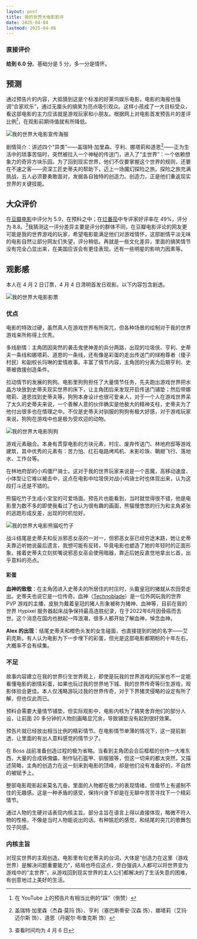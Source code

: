 ```yaml
---
layout: post
title: 我的世界大电影影评
date: 2025-04-04
lastmod: 2025-04-06
---
```

### 直接评价

**给到 6.0 分**。基础分是 5 分，多一分是情怀。

## 预测

通过预告片的内容，大抵猜到这是个标准的好莱坞娱乐电影，电影的海报也强调“合家欢乐”，通过无厘头的搞笑为亮点吸引观众。这样小孩成了一大目标受众，看这部电影的主力应该就是游戏玩家和小朋友。根据网上对电影首发预告片的差评比例[^1]，在观影前期待值就有所降低。

![我的世界大电影宣传海报](https://img.imgdd.com/50a778e5-daaa-47b9-befd-6a92d07df766.jpg)

剧情简介：讲述四个“异类”——盖瑞特·加里森、亨利、娜塔莉和道恩[^2]——正为生活中的琐事苦恼时，突然被拉入一个神秘的传送门，进入了“主世界”：一个依赖想象力的奇异方块乐园。为了回到现实世界，他们不仅要掌握这个世界的规则，还要在不速之客——资深工匠史蒂夫的帮助下，迈上一场魔幻探险之旅。探险之旅充满挑战，五人必须要勇敢面对，发掘各自独特的创造力。创造力，正是他们重返现实世界的关键技能。

## 大众评价

在[豆瓣电影](https://movie.douban.com/subject/26149750/)中评分为 5.9，在预料之中；在[烂番茄](https://www.rottentomatoes.com/m/a_minecraft_movie)中专评家好评率在 49%，评分为 8.8。[^3]我猜测这一评分差异主要是评分的群体不同，在豆瓣电影评论的网友更可能是我的世界游戏的玩家，希望电影能满足他们对游戏情怀，这部剧情平淡无味的电影自然让部分网友们失望，评分稍低。再就是一些文化差异，里面的搞笑情节没有完全凸显出来，在美国应该会有更佳表现。还有一些明星的影响力因素等。

## 观影感

本人在 4 月 2 日订票，4 月 4 日清明首发日观影。以下内容包含剧透。

![我的世界大电影影票](https://img.imgdd.com/4d208cbd-37a6-4f36-b96b-701f492aacd1.png)

### 优点

电影的特效过硬，虽然真人在游戏世界有所突兀，但各种场景的绘制对于我的世界游戏来所称得上优秀。

多线剧情：主角团因突然的袭击鬼使神差的兵分两路，出现的垃圾侠、亨利、史蒂夫一条线和娜塔莉、道恩的一条线，还有像是彩蛋的走出传送门的绿袍尊者（傻子村民）和副校长玛琳的爱情故事。丰富了情节内容，主角团的分离为后期亨利、史蒂被救援创造条件。

拉动情节的发展的狗狗。电影里狗狗担任了大量情节任务，先夫跑出游戏世界把水晶方块放到史蒂夫现实世界的床下，让主角团后来发现开启传送门铺垫；然后带娜塔莉、道恩找到史蒂夫等。狗狗本身设计也很可爱亲人，对于一个人在游戏世界呆了太久的史蒂夫来说，一个善解人意的伙伴确实是他极大的精神支柱，史蒂夫为了他付出很多也在情理之中。不仅是史蒂夫对驯服的狗狗有极大好感，对于游戏玩家来说，狗狗在游戏中也是极为受欢迎的动物。

![我的世界大电影狗狗](https://img.imgdd.com/96488c05-055a-4f9e-9724-e474fa956771.jpg)

游戏元素融合。本身有贯穿电影的方块元素，村庄、废弃传送门、林地府邸等游戏建筑，其中优秀的元素有：苦力怕、红石电路烤鸡机、末影珍珠、鞘翅飞行、落地水、工作台等。

在林地府邸的小鸡僵尸骑士。这对于我的世界玩家来说是一个恶魔，高移动速度、小体型让它难以被击中，这点在电影中垃圾侠对战小鸡骑士时也体现出来，认为这段打斗还是不错的。

熊猫吃竹子生成小宝宝的可爱场面。预告片也能看到，当时就觉得很不错，他是电影里为数不多的即使我看过了也认为很有趣的画面，熊猫慢悠悠的行为和主角紧张的逃跑形成反差，出现的时机恰好。

![我的世界大电影熊猫吃竹子](https://img.imgdd.com/f07d313e-ab9d-48ff-ae1b-c9620dd2f5c6.jpg)

战斗结尾是史蒂夫和反派邪恶女巫的一对一，但邪恶女巫已经穷途末路，她让史蒂夫靠近听她说最后遗言，我想可能有反转，毕竟电影也塑造了她的年轻时的正面形象。接着史蒂夫立刻贫嘴说邪恶女巫会使用暗器，靠近后她反直觉地拿出匕首，出乎意料的亮点。

#### 彩蛋

**血神的致敬**：在主角团进入史蒂夫的所居住的村庄时，头戴皇冠的猪就从农田旁走出。史蒂夫也说它是一位传奇。血神（[Technoblade](https://zh.moegirl.org.cn/Technoblade)）是一位外网玩我的世界 PVP 游戏的主播，皮肤为戴着皇冠的猪人形象被称为猪神、血神等，目前在我的世界 Hypixel 服务器起床战争保持最高连胜纪录，在于2022年6月因骨癌而去世。这个消息在国内也掀起一阵浪潮，很多人都开始了解血神，悼念血神。

**Alex 的出现**：结尾史蒂夫和橙色头发的女生碰面，也直接提到的她的名字——艾莉克斯。有人认为电影为下一步埋下的彩蛋，但光是这部电影都期盼的十年左右，大概率不会有续集。

### 不足

故事内容建立在我的世界衍生世界观上，即使是玩我的世界游戏的玩家也不一定能看懂电影的剧情彩蛋，如果也玩过我的世界地下城、我的世界传奇等衍生游戏，观影体验会更佳。本人仅浅略游玩过我的世界传奇，对于下界猪灵侵略的设定有所了解，但也仅此而已。

预料会需要大量情节铺垫，但实际观影中，电影内核为了搞笑舍弃他们的部分人设，让前面 20 多分钟的人物刻画略显冗余，导致铺垫没有起到很好效果。

预告片就已经放出相当比例的精彩情节。在电影情节单薄的情况下，这一提前剧透，让里面的有出人意料感觉的情节少了。

在 Boss 战前准备创造过程的极为省略。当看到主角团会合后框框的创作一大堆东西，大量的合成铁傀儡，制作钻石盔甲、驯服狼等，但这一切来的都太突然，又描述简略，主角的创造力在这一刻来到电影的顶峰，却是他们没有准备好的，不自然的被赋予上。

整部电影观影起来莫名亢奋。里面的人物都在极力的表现情绪，但情节上有遏制不住的无趣感。这是一种矛盾的感受，保持兴奋下却是在无聊中苦苦寻找下一个精彩情节。

通过人物的生硬对话表现内核主旨。部分主旨在语言上得以直接体现，略微不符人物的性格，不像是当时人物能说出的话。有种尴尬的感觉，和结尾的突兀的歌舞包饺子同感。

### 内核主旨

对现实世界的主观创造。电影里有句史蒂夫的台词，大体是“创造力在这里（游戏世界）是解决问题重要能力”，结局也呼应这点，旁白强调人人都可以将世界变为游戏中的“主世界”，从游戏回到现实世界的主人公们都解决的了生活失意的困难，有创意地过上美好的生活。

[^1]:在 YouTube 上的预告片有相当比例的“踩”（倒赞）
[^2]:盖瑞特·加里森（杰森·莫玛 饰）、亨利（塞巴斯蒂安·汉森 饰）、娜塔莉（艾玛·迈尔斯 饰）、道恩（丹妮尔·布鲁克斯 饰）
[^3]:查看时间均为 4 月 6 日
